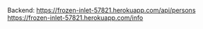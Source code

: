 Backend:
https://frozen-inlet-57821.herokuapp.com/api/persons
https://frozen-inlet-57821.herokuapp.com/info
